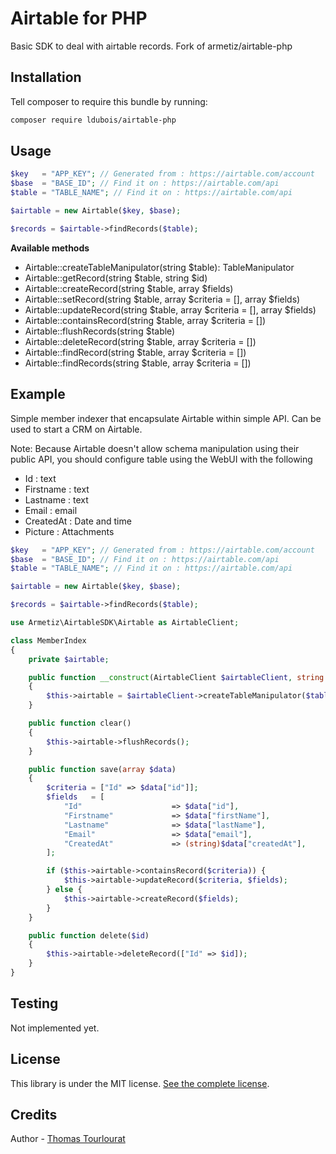 # Airtable for PHP

Basic SDK to deal with airtable records. Fork of armetiz/airtable-php

## Installation

Tell composer to require this bundle by running:

``` bash
composer require ldubois/airtable-php
```

## Usage

```php
$key   = "APP_KEY"; // Generated from : https://airtable.com/account
$base  = "BASE_ID"; // Find it on : https://airtable.com/api
$table = "TABLE_NAME"; // Find it on : https://airtable.com/api

$airtable = new Airtable($key, $base);

$records = $airtable->findRecords($table);
```

**Available methods**

* Airtable::createTableManipulator(string $table): TableManipulator
* Airtable::getRecord(string $table, string $id)
* Airtable::createRecord(string $table, array $fields)
* Airtable::setRecord(string $table, array $criteria = [], array $fields)
* Airtable::updateRecord(string $table, array $criteria = [], array $fields)
* Airtable::containsRecord(string $table, array $criteria = [])
* Airtable::flushRecords(string $table)
* Airtable::deleteRecord(string $table, array $criteria = [])
* Airtable::findRecord(string $table, array $criteria = [])
* Airtable::findRecords(string $table, array $criteria = [])

## Example

Simple member indexer that encapsulate Airtable within simple API.
Can be used to start a CRM on Airtable.

Note: Because Airtable doesn't allow schema manipulation using their public API, you should configure table using the WebUI with the following

* Id : text
* Firstname : text
* Lastname : text
* Email : email
* CreatedAt : Date and time
* Picture : Attachments


```php
$key   = "APP_KEY"; // Generated from : https://airtable.com/account
$base  = "BASE_ID"; // Find it on : https://airtable.com/api
$table = "TABLE_NAME"; // Find it on : https://airtable.com/api

$airtable = new Airtable($key, $base);

$records = $airtable->findRecords($table);
```

```php
use Armetiz\AirtableSDK\Airtable as AirtableClient;

class MemberIndex
{
    private $airtable;

    public function __construct(AirtableClient $airtableClient, string $table)
    {
        $this->airtable = $airtableClient->createTableManipulator($table);
    }

    public function clear()
    {
        $this->airtable->flushRecords();
    }

    public function save(array $data)
    {
        $criteria = ["Id" => $data["id"]];
        $fields   = [
            "Id"                    => $data["id"],
            "Firstname"             => $data["firstName"],
            "Lastname"              => $data["lastName"],
            "Email"                 => $data["email"],
            "CreatedAt"             => (string)$data["createdAt"],
        ];

        if ($this->airtable->containsRecord($criteria)) {
            $this->airtable->updateRecord($criteria, $fields);
        } else {
            $this->airtable->createRecord($fields);
        }
    }

    public function delete($id)
    {
        $this->airtable->deleteRecord(["Id" => $id]);
    }
}
```

## Testing

Not implemented yet.

## License

This library is under the MIT license. [See the complete license](https://github.com/armetiz/airtable-php/blob/master/LICENSE).

## Credits

Author - [Thomas Tourlourat](http://www.wozbe.com)
